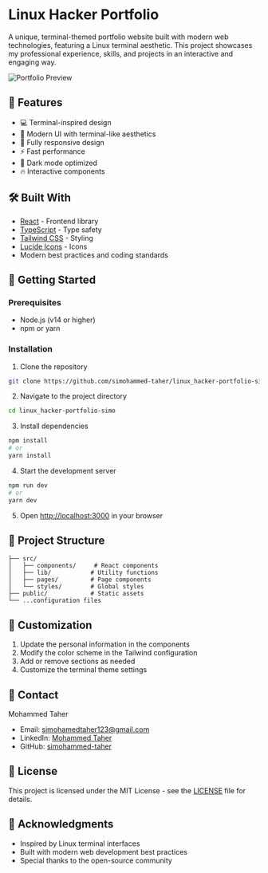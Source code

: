 # Linux Hacker Portfolio

A unique, terminal-themed portfolio website built with modern web technologies, featuring a Linux terminal aesthetic. This project showcases my professional experience, skills, and projects in an interactive and engaging way.

![Portfolio Preview](docs/preview.png)

## 🚀 Features

- 💻 Terminal-inspired design
- 🎨 Modern UI with terminal-like aesthetics
- 📱 Fully responsive design
- ⚡ Fast performance
- 🌙 Dark mode optimized
- 🔥 Interactive components

## 🛠️ Built With

- [React](https://reactjs.org/) - Frontend library
- [TypeScript](https://www.typescriptlang.org/) - Type safety
- [Tailwind CSS](https://tailwindcss.com/) - Styling
- [Lucide Icons](https://lucide.dev/) - Icons
- Modern best practices and coding standards

## 🚦 Getting Started

### Prerequisites

- Node.js (v14 or higher)
- npm or yarn

### Installation

1. Clone the repository
```bash
git clone https://github.com/simohammed-taher/linux_hacker-portfolio-simo.git
```

2. Navigate to the project directory
```bash
cd linux_hacker-portfolio-simo
```

3. Install dependencies
```bash
npm install
# or
yarn install
```

4. Start the development server
```bash
npm run dev
# or
yarn dev
```

5. Open [http://localhost:3000](http://localhost:3000) in your browser

## 📁 Project Structure

```
├── src/
│   ├── components/     # React components
│   ├── lib/           # Utility functions
│   ├── pages/         # Page components
│   └── styles/        # Global styles
├── public/            # Static assets
└── ...configuration files
```

## 🎨 Customization

1. Update the personal information in the components
2. Modify the color scheme in the Tailwind configuration
3. Add or remove sections as needed
4. Customize the terminal theme settings

## 📝 Contact

Mohammed Taher
- Email: simohamedtaher123@gmail.com
- LinkedIn: [Mohammed Taher](https://www.linkedin.com/in/mohammed-taher-/)
- GitHub: [simohammed-taher](https://github.com/simohammed-taher)

## 📄 License

This project is licensed under the MIT License - see the [LICENSE](LICENSE) file for details.

## 🙏 Acknowledgments

- Inspired by Linux terminal interfaces
- Built with modern web development best practices
- Special thanks to the open-source community